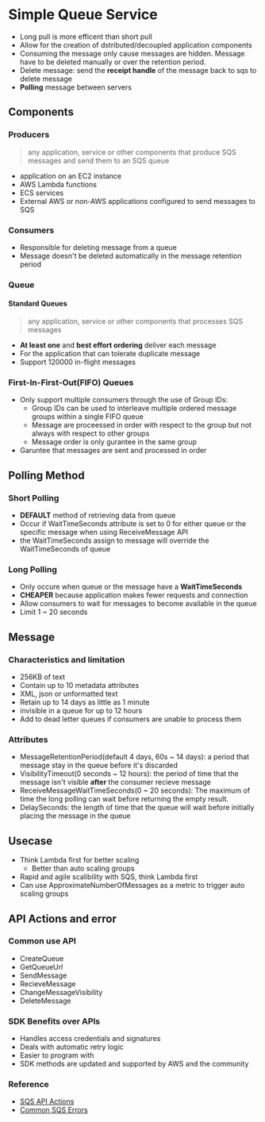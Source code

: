 # Simple Queue Service
* Long pull is more efficent than short pull
* Allow for the creation of dstributed/decoupled application components
* Consuming the message only cause messages are hidden. Message have to be deleted manually or over the retention period.
* Delete message: send the **receipt handle** of the message back to sqs to delete message
* **Polling** message between servers

## Components
### Producers
> any application, service or other components that produce SQS messages and send them to an SQS queue
* application on an EC2 instance
* AWS Lambda functions
* ECS services
* External AWS or non-AWS applications configured to send messages to SQS

### Consumers
* Responsible for deleting message from a queue
* Message doesn't be deleted automatically in the message retention period

### Queue
#### Standard Queues
> any application, service or other components that processes SQS messages
* **At least one** and  **best effort ordering** deliver each message
* For the application that can tolerate duplicate message
* Support 120000 in-flight messages

### First-In-First-Out(FIFO) Queues
* Only support multiple consumers through the use of Group IDs:
  - Group IDs can be used to interleave multiple ordered message groups within a single FIFO queue
  - Message are proceessed in order with respect to the group but not always with respect to other groups
  - Message order is only gurantee in the same group
* Garuntee that messages are sent and processed in order

## Polling Method
### Short Polling
* **DEFAULT** method of retrieving data from queue
* Occur if WaitTimeSeconds attribute is set to 0 for either queue or the specific message when using ReceiveMessage API
* the WaitTimeSeconds assign to message will override the WaitTimeSeconds of queue

### Long Polling
* Only occure when queue or the message have a **WaitTimeSeconds**
* **CHEAPER** because application makes fewer requests and connection
* Allow consumers to wait for messages to become available in the queue
* Limit 1 ~ 20 seconds

## Message
### Characteristics and limitation
* 256KB of text
* Contain up to 10 metadata attributes
* XML, json or unformatted text
* Retain up to 14 days as little as 1 minute
* invisible in a queue for up to 12 hours
* Add to dead letter queues if consumers are unable to process them

### Attributes
* MessageRetentionPeriod(default 4 days, 60s ~ 14 days): a period that message stay in the queue before it's discarded
* VisibilityTimeout(0 seconds ~ 12 hours): the period of time that the message isn't visible **after** the consumer recieve message
* ReceiveMessageWaitTimeSeconds(0 ~ 20 seconds): The maximum of time the long polling can wait before returning the empty result.
* DelaySeconds: the length of time that the queue will wait before initially placing the message in the queue

## Usecase
* Think Lambda first for better scaling
  * Better than auto scaling groups
* Rapid and agile scalibility with SQS, think Lambda first
* Can use ApproximateNumberOfMessages as a metric to trigger auto scaling groups

## API Actions and error
### Common use API
* CreateQueue
* GetQueueUrl
* SendMessage
* RecieveMessage
* ChangeMessageVisibility
* DeleteMessage

### SDK Benefits over APIs
* Handles access credentials and signatures
* Deals with automatic retry logic
* Easier to program with
* SDK methods are updated and supported by AWS and the community

### Reference
* [SQS API Actions](https://docs.aws.amazon.com/AWSSimpleQueueService/latest/APIReference/Welcome.html)
* [Common SQS Errors](https://docs.aws.amazon.com/AWSSimpleQueueService/latest/APIReference/CommonErrors.html)